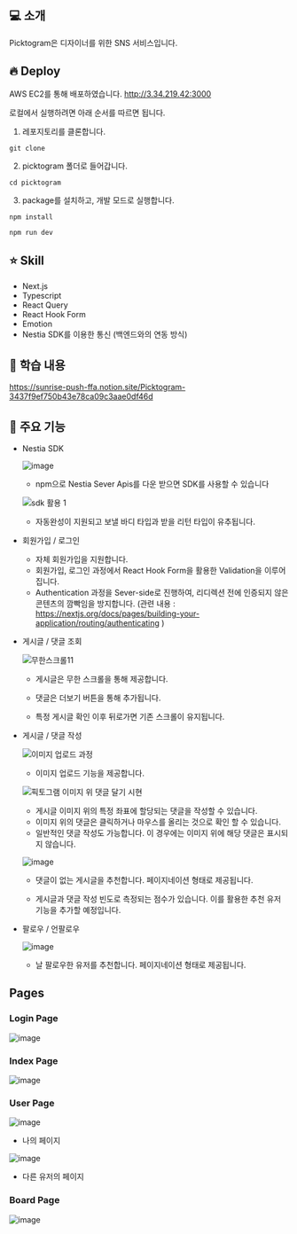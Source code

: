 ## 💻 소개
Picktogram은 디자이너를 위한 SNS 서비스입니다.

## 🔥 Deploy
AWS EC2를 통해 배포하였습니다. 
http://3.34.219.42:3000


로컬에서 실행하려면 아래 순서를 따르면 됩니다.

1. 레포지토리를 클론합니다.
```
git clone
```

2. picktogram 폴더로 들어갑니다.
```
cd picktogram
```

3. package를 설치하고, 개발 모드로 실행합니다.
```
npm install

npm run dev
```

## ⭐ Skill
* Next.js
* Typescript
* React Query
* React Hook Form
* Emotion
* Nestia SDK를 이용한 통신 (백엔드와의 연동 방식)

## 📓 학습 내용

https://sunrise-push-ffa.notion.site/Picktogram-3437f9ef750b43e78ca09c3aae0df46d

## 📌 주요 기능
* Nestia SDK

  ![image](https://github.com/picktogram/front/assets/77627957/bfcbbb90-f272-4566-b09f-95a9017b4bdf)

  * npm으로 Nestia Sever Apis를 다운 받으면 SDK를 사용할 수 있습니다

  ![sdk 활용 1](https://github.com/picktogram/front/assets/77627957/4a85f812-709d-4ae3-ad9e-1c64d50fcc98)

  * 자동완성이 지원되고 보낼 바디 타입과 받을 리턴 타입이 유추됩니다. 


* 회원가입 / 로그인
  * 자체 회원가입을 지원합니다.
  * 회원가입, 로그인 과정에서 React Hook Form을 활용한 Validation을 이루어집니다.
  * Authentication 과정을 Sever-side로 진행하여, 리디렉션 전에 인증되지 않은 콘텐츠의 깜빡임을 방지합니다. (관련 내용 : https://nextjs.org/docs/pages/building-your-application/routing/authenticating )

* 게시글 / 댓글 조회

    ![무한스크롤11](https://github.com/picktogram/front/assets/77627957/cea3f3e7-e207-4251-9b61-500f09af965a)

    * 게시글은 무한 스크롤을 통해 제공합니다.
  
    * 댓글은 더보기 버튼을 통해 추가됩니다.
    
    * 특정 게시글 확인 이후 뒤로가면 기존 스크롤이 유지됩니다. 
      
* 게시글 / 댓글 작성

  ![이미지 업로드 과정](https://github.com/picktogram/front/assets/77627957/cc02743c-0fbd-4182-9aa1-2323cbe24ae9)
 
  * 이미지 업로드 기능을 제공합니다.

  ![픽토그램 이미지 위 댓글 달기 시현](https://github.com/picktogram/front/assets/77627957/00b27492-117a-4382-89e0-65f20d09113c)

  * 게시글 이미지 위의 특정 좌표에 할당되는 댓글을 작성할 수 있습니다.
  * 이미지 위의 댓글은 클릭하거나 마우스를 올리는 것으로 확인 할 수 있습니다.
  * 일반적인 댓글 작성도 가능합니다. 이 경우에는 이미지 위에 해당 댓글은 표시되지 않습니다.
    
  ![image](https://github.com/picktogram/front/assets/77627957/9c63d118-088b-4dfb-9665-5677b8a1f172)

  * 댓글이 없는 게시글을 추천합니다. 페이지네이션 형태로 제공됩니다.

  * 게시글과 댓글 작성 빈도로 측정되는 점수가 있습니다. 이를 활용한 추천 유저 기능을 추가할 예정입니다.
  
* 팔로우 / 언팔로우
  
  ![image](https://github.com/picktogram/front/assets/77627957/c52429e4-74d8-4856-809b-849ad3bdab8d)

  * 날 팔로우한 유저를 추천합니다. 페이지네이션 형태로 제공됩니다.

## Pages

### Login Page
![image](https://github.com/picktogram/front/assets/77627957/9cdcf9a9-82ec-42c8-9ad9-f29e15973da9)

### Index Page
![image](https://github.com/picktogram/front/assets/77627957/659455c3-43a5-444e-8c70-f5844e3fb4c7)


### User Page
![image](https://github.com/picktogram/front/assets/77627957/4acaf7b9-9a7e-4a55-8f39-d7c6cebcaf49)
* 나의 페이지

![image](https://github.com/picktogram/front/assets/77627957/b8d04f76-7d7a-49b2-a0ce-5137cc792f7a)
* 다른 유저의 페이지

### Board Page
![image](https://github.com/picktogram/front/assets/77627957/f3bf2221-c71b-4174-a094-06681699b6bf)


